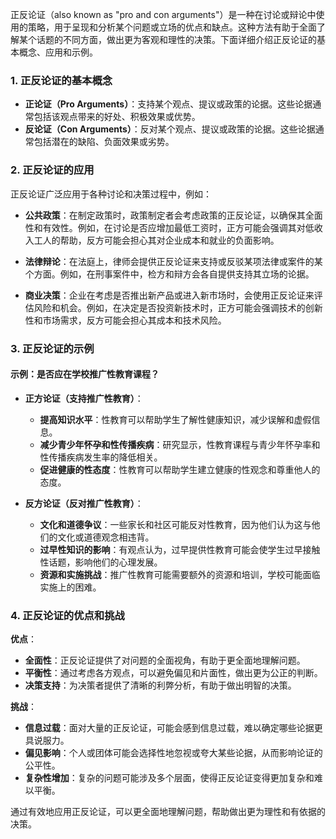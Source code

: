 正反论证（also known as "pro and con arguments"）是一种在讨论或辩论中使用的策略，用于呈现和分析某个问题或立场的优点和缺点。这种方法有助于全面了解某个话题的不同方面，做出更为客观和理性的决策。下面详细介绍正反论证的基本概念、应用和示例。

### 1. **正反论证的基本概念**

- **正论证（Pro Arguments）**：支持某个观点、提议或政策的论据。这些论据通常包括该观点带来的好处、积极效果或优势。
- **反论证（Con Arguments）**：反对某个观点、提议或政策的论据。这些论据通常包括潜在的缺陷、负面效果或劣势。

### 2. **正反论证的应用**

正反论证广泛应用于各种讨论和决策过程中，例如：

- **公共政策**：在制定政策时，政策制定者会考虑政策的正反论证，以确保其全面性和有效性。例如，在讨论是否应增加最低工资时，正方可能会强调其对低收入工人的帮助，反方可能会担心其对企业成本和就业的负面影响。
    
- **法律辩论**：在法庭上，律师会提供正反论证来支持或反驳某项法律或案件的某个方面。例如，在刑事案件中，检方和辩方会各自提供支持其立场的论据。
    
- **商业决策**：企业在考虑是否推出新产品或进入新市场时，会使用正反论证来评估风险和机会。例如，在决定是否投资新技术时，正方可能会强调技术的创新性和市场需求，反方可能会担心其成本和技术风险。
    

### 3. **正反论证的示例**

#### 示例：是否应在学校推广性教育课程？

- **正方论证（支持推广性教育）**：
    
    - **提高知识水平**：性教育可以帮助学生了解性健康知识，减少误解和虚假信息。
    - **减少青少年怀孕和性传播疾病**：研究显示，性教育课程与青少年怀孕率和性传播疾病发生率的降低相关。
    - **促进健康的性态度**：性教育可以帮助学生建立健康的性观念和尊重他人的态度。
- **反方论证（反对推广性教育）**：
    
    - **文化和道德争议**：一些家长和社区可能反对性教育，因为他们认为这与他们的文化或道德观念相违背。
    - **过早性知识的影响**：有观点认为，过早提供性教育可能会使学生过早接触性话题，影响他们的心理发展。
    - **资源和实施挑战**：推广性教育可能需要额外的资源和培训，学校可能面临实施上的困难。

### 4. **正反论证的优点和挑战**

**优点**：

- **全面性**：正反论证提供了对问题的全面视角，有助于更全面地理解问题。
- **平衡性**：通过考虑各方观点，可以避免偏见和片面性，做出更为公正的判断。
- **决策支持**：为决策者提供了清晰的利弊分析，有助于做出明智的决策。

**挑战**：

- **信息过载**：面对大量的正反论证，可能会感到信息过载，难以确定哪些论据更具说服力。
- **偏见影响**：个人或团体可能会选择性地忽视或夸大某些论据，从而影响论证的公平性。
- **复杂性增加**：复杂的问题可能涉及多个层面，使得正反论证变得更加复杂和难以平衡。

通过有效地应用正反论证，可以更全面地理解问题，帮助做出更为理性和有依据的决策。